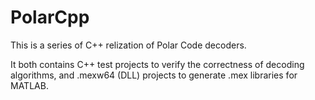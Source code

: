 # PolarCpp
This is a series of C++ relization of Polar Code decoders.

It both contains C++ test projects to verify the correctness of decoding algorithms, and .mexw64 (DLL) projects to generate .mex libraries for MATLAB.
